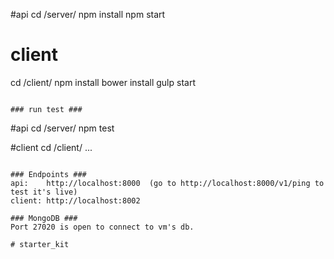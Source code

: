 
#api
cd /server/
npm install
npm start


# client
cd /client/
npm install
bower install
gulp start
```

### run test ###
```
#api
cd /server/
npm test

#client
cd /client/
...
```

### Endpoints ###
api: 	http://localhost:8000  (go to http://localhost:8000/v1/ping to test it's live)
client:	http://localhost:8002

### MongoDB ###
Port 27020 is open to connect to vm's db.

# starter_kit
